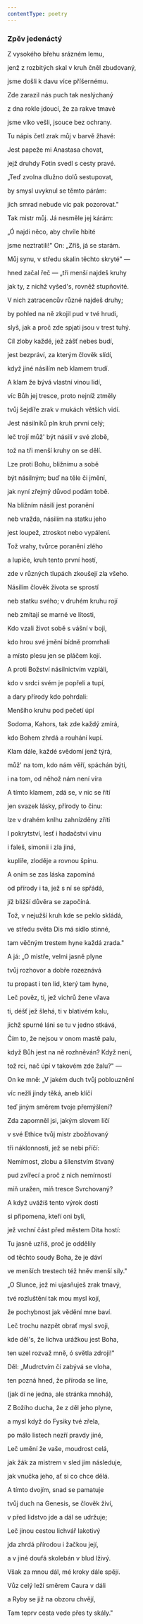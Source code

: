 ```yaml
---
contentType: poetry
---
```


<section>

### Zpěv jedenáctý

Z vysokého břehu srázném lemu,

jenž z rozbitých skal v kruh čněl zbudovaný,

jsme došli k davu více příšernému.

</section>

<section>

Zde zarazil nás puch tak neslýchaný

z dna rokle jdoucí, že za rakve tmavé

jsme víko vešli, jsouce bez ochrany.

</section>

<section>

Tu nápis četl zrak můj v barvě žhavé:

Jest papeže mi Anastasa chovat,

jejž druhdy Fotin svedl s cesty pravé.

</section>

<section>

„Teď zvolna dlužno dolů sestupovat,

by smysl uvyknul se těmto párám:

jich smrad nebude víc pak pozorovat."

</section>

<section>

Tak mistr můj. Já nesměle jej kárám:

„Ó najdi něco, aby chvíle hbité

jsme neztratili!" On: „Zříš, já se starám.

</section>

<section>

Můj synu, v středu skalin těchto skryté" —

hned začal řeč — „tři menší najdeš kruhy

jak ty, z nichž vyšed's, rovněž stupňovité.

</section>

<section>

V nich zatracencův různé najdeš druhy;

by pohled na ně zkojil pud v tvé hrudi,

slyš, jak a proč zde spjati jsou v trest tuhý.

</section>

<section>

Cíl zloby každé, jež zášť nebes budí,

jest bezpráví, za kterým člověk slídí,

když jiné násilím neb klamem trudí.

</section>

<section>

A klam že bývá vlastní vinou lidí,

víc Bůh jej tresce, proto nejníž ztměly

tvůj šejdíře zrak v mukách větších vidí.

</section>

<section>

Jest násilníků pln kruh první celý;

leč trojí můž' být násilí v své zlobě,

tož na tři menší kruhy on se dělí.

</section>

<section>

Lze proti Bohu, bližnímu a sobě

být násilným; buď na těle či jmění,

jak nyní zřejmý důvod podám tobě.

</section>

<section>

Na bližním násilí jest poranění

neb vražda, násilím na statku jeho

jest loupež, ztroskot nebo vypálení.

</section>

<section>

Tož vrahy, tvůrce poranění zlého

a lupiče, kruh tento první hostí,

zde v různých tlupách zkoušejí zla všeho.

</section>

<section>

Násilím člověk života se sprostí

neb statku svého; v druhém kruhu rojí

neb zmítají se marné ve lítosti,

</section>

<section>

Kdo vzali život sobě s vášní v boji,

kdo hrou své jmění bídně promrhali

a místo plesu jen se pláčem kojí.

</section>

<section>

A proti Božství násilnictvím vzpláli,

kdo v srdci svém je popřeli a tupí,

a dary přírody kdo pohrdali:

</section>

<section>

Menšího kruhu pod pečetí úpí

Sodoma, Kahors, tak zde každý zmírá,

kdo Bohem zhrdá a rouhání kupí.

</section>

<section>

Klam dále, každé svědomí jenž týrá,

můž' na tom, kdo nám věří, spáchán býti,

i na tom, od něhož nám není víra

</section>

<section>

A tímto klamem, zdá se, v nic se řítí

jen svazek lásky, přírody to činu:

lze v drahém knlhu zahnízděny zříti

</section>

<section>

I pokrytství, lesť i hadačství vinu

i faleš, simonii i zla jiná,

kuplíře, zloděje a rovnou špínu.

</section>

<section>

A oním se zas láska zapomíná

od přírody i ta, jež s ní se spřádá,

jíž bližší důvěra se započíná.

</section>

<section>

Tož, v nejužší kruh kde se peklo skládá,

ve středu světa Dis má sídlo stinné,

tam věčným trestem hyne každá zrada."

</section>

<section>

A já: „O mistře, velmi jasně plyne

tvůj rozhovor a dobře rozeznává

tu propast i ten lid, který tam hyne,

</section>

<section>

Leč pověz, ti, jež vichrů žene vřava

ti, déšť jež šlehá, ti v blativém kalu,

jichž spurné láni se tu v jedno stkává,

</section>

<section>

Čím to, že nejsou v onom mastě palu,

když Bůh jest na ně rozhněván? Když není,

tož rci, nač úpí v takovém zde žalu?" —

</section>

<section>

On ke mně: „V jakém duch tvůj poblouznění

víc nežli jindy těká, aneb klíčí

teď jiným směrem tvoje přemýšlení?

</section>

<section>

Zda zapomněl jsi, jakým slovem líčí

v své Ethice tvůj mistr zbožňovaný

tři náklonnosti, jež se nebi příčí:

</section>

<section>

Nemírnost, zlobu a šílenstvím štvaný

pud zvířecí a proč z nich nemírností

míň uražen, míň tresce Svrchovaný?

</section>

<section>

A když uvážíš tento výrok dosti

si připomena, kteří oni byli,

jež vrchní část před městem Dita hostí:

</section>

<section>

Tu jasně uzříš, proč je oddělily

od těchto soudy Boha, že je dáví

ve menších trestech též hněv menší síly."

</section>

<section>

„O Slunce, jež mi ujasňuješ zrak tmavý,

tvé rozluštění tak mou mysl kojí,

že pochybnost jak vědění mne baví.

</section>

<section>

Leč trochu nazpět obrať mysl svoji,

kde děl's, že lichva urážkou jest Boha,

ten uzel rozvaž mně, ó světla zdroji!"

</section>

<section>

Děl: „Mudrctvím čí zabývá se vloha,

ten pozná hned, že příroda se line,

(jak dí ne jedna, ale stránka mnohá),

</section>

<section>

Z Božího ducha, že z děl jeho plyne,

a mysl když do Fysiky tvé zřela,

po málo listech nezří pravdy jiné,

</section>

<section>

Leč umění že vaše, moudrost celá,

jak žák za mistrem v sled jim následuje,

jak vnučka jeho, ať si co chce dělá.

</section>

<section>

A tímto dvojím, snad se pamatuje

tvůj duch na Genesis, se člověk živí,

v před lidstvo jde a dál se udržuje;

</section>

<section>

Leč jinou cestou lichvář lakotivý

jda zhrdá přírodou i žačkou její,

a v jiné doufá skolebán v blud lživý.

</section>

<section>

Však za mnou dál, mé kroky dále spějí.

Vůz celý leží směrem Caura v dáli

a Ryby se již na obzoru chvějí,

</section>

<section>

Tam teprv cesta vede přes ty skály."

</section>
